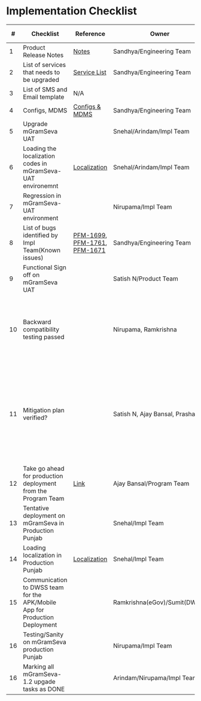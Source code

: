 # Implementation Checklist

| #  | Checklist                                                                   | Reference                                                                                                                                                                                         | Owner                            | Completed(Yes/No/Not Required) | Date(mm/dd/yyyy) | Remark                                                                                                                                                                             |
| -- | --------------------------------------------------------------------------- | ------------------------------------------------------------------------------------------------------------------------------------------------------------------------------------------------- | -------------------------------- | ------------------------------ | ---------------- | ---------------------------------------------------------------------------------------------------------------------------------------------------------------------------------- |
| 1  | Product Release Notes                                                       | [Notes](./)                                                                                                                                                                                       | Sandhya/Engineering Team         | Yes                            |                  |                                                                                                                                                                                    |
| 2  | List of services that needs to be upgraded                                  | [Service List](service-build-updates.md)                                                                                                                                                          | Sandhya/Engineering Team         | Yes                            |                  |                                                                                                                                                                                    |
| 3  | List of SMS and Email template                                              | N/A                                                                                                                                                                                               |                                  | Not Required                   |                  |                                                                                                                                                                                    |
| 4  | Configs, MDMS                                                               | [Configs & MDMS](https://app.gitbook.com/o/-MEQmzNGXk5ajuZujG7E/s/Qx3WcyfCEvIVnLyuvkbo/mgramseva/release-notes/mdms-and-configuration-updates)                                                    | Sandhya/Engineering Team         | Yes                            |                  |                                                                                                                                                                                    |
| 5  | Upgrade mGramSeva UAT                                                       |                                                                                                                                                                                                   | Snehal/Arindam/Impl Team         | Yes                            | 28-Nov-2022      |                                                                                                                                                                                    |
| 6  | Loading the localization codes in mGramSeva-UAT environemnt                 | [Localization](https://github.com/egovernments/IFIX-releasekit/tree/master/Localization/1.2)                                                                                                      | Snehal/Arindam/Impl Team         | Yes                            | 28-Nov-2022      | Provided by the Engineering Team                                                                                                                                                   |
| 7  | Regression in mGramSeva-UAT environment                                     |                                                                                                                                                                                                   | Nirupama/Impl Team               | Yes                            | 5-Dec-2022       |                                                                                                                                                                                    |
| 8  | List of bugs identified by Impl Team(Known issues)                          | [PFM-1699](https://digit-discuss.atlassian.net/browse/PFM-1699), [PFM-1761](https://digit-discuss.atlassian.net/browse/PFM-1761), [PFM-1671](https://digit-discuss.atlassian.net/browse/PFM-1671) | Sandhya/Engineering Team         | No                             |                  | Product Bug                                                                                                                                                                        |
| 9  | Functional Sign off on mGramSeva UAT                                        |                                                                                                                                                                                                   | Satish N/Product Team            | Yes                            | 9-Dec-2022       |                                                                                                                                                                                    |
| 10 | Backward compatibility testing passed                                       |                                                                                                                                                                                                   | Nirupama, Ramkrishna             | No                             |                  | The app is not backward compatible and the force update will not work due a technical issue. The mitigation plan is in place.                                                      |
| 11 | Mitigation plan verified?                                                   |                                                                                                                                                                                                   | Satish N, Ajay Bansal, Prashanth | Yes                            | 16-Dec-2022      | The certain feature of the app will break when the user will try to do transaction. So, the user have to update the app and the training needs to be provided by the program team. |
| 12 | Take go ahead for production deployment from the Program Team               | [Link](https://docs.google.com/spreadsheets/d/1830gvWN7qkIlngmIfWpsS01xz275FXvFJJXMmkDgMDE/edit#gid=958617822)                                                                                    | Ajay Bansal/Program Team         | No                             | 15-Dec-2022      |                                                                                                                                                                                    |
| 13 | Tentative deployment on mGramSeva in Production Punjab                      |                                                                                                                                                                                                   | Snehal/Impl Team                 | No                             | 4-Jan-2023       | 1-2 days of effort                                                                                                                                                                 |
| 14 | Loading localization in Production Punjab                                   | [Localization](https://github.com/egovernments/IFIX-releasekit/tree/master/Localization/1.2)                                                                                                      | Snehal/Impl Team                 | No                             | 4-Jan-2023       | On the same day after deployment                                                                                                                                                   |
| 15 | Communication to DWSS team for the APK/Mobile App for Production Deployment |                                                                                                                                                                                                   | Ramkrishna(eGov)/Sumit(DWSS)     | No                             | 4-Jan-2023       | Communication to DWSS tech team. The build will take around 2-4 hrs to release in Playstore.                                                                                       |
| 16 | Testing/Sanity on mGramSeva production Punjab                               |                                                                                                                                                                                                   | Nirupama/Impl Team               | No                             | 5-Jan-2023       | 4-Jan and 5-Jan 2023                                                                                                                                                               |
| 16 | Marking all mGramSeva-1.2 upgade tasks as DONE                              |                                                                                                                                                                                                   | Arindam/Nirupama/Impl Team       | No                             | 5-Jan-2023       | 4-Jan and 5-Jan 2023                                                                                                                                                               |
